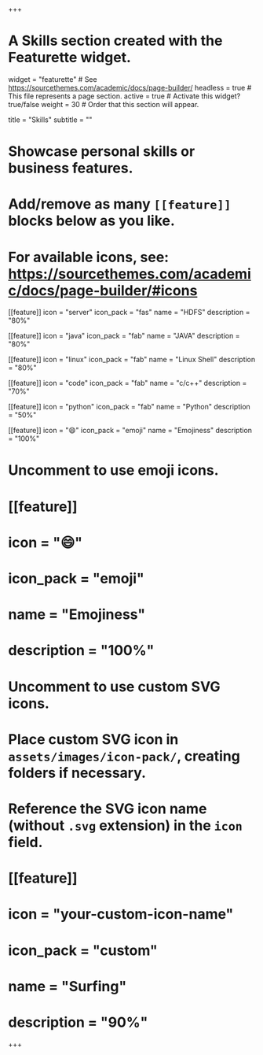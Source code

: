 +++
# A Skills section created with the Featurette widget.
widget = "featurette"  # See https://sourcethemes.com/academic/docs/page-builder/
headless = true  # This file represents a page section.
active = true  # Activate this widget? true/false
weight = 30  # Order that this section will appear.

title = "Skills"
subtitle = ""

# Showcase personal skills or business features.
# 
# Add/remove as many `[[feature]]` blocks below as you like.
# 
# For available icons, see: https://sourcethemes.com/academic/docs/page-builder/#icons

[[feature]]
  icon = "server"
  icon_pack = "fas"
  name = "HDFS"
  description = "80%"

[[feature]]
  icon = "java"
  icon_pack = "fab"
  name = "JAVA"
  description = "80%"

[[feature]]
  icon = "linux"
  icon_pack = "fab"
  name = "Linux Shell"
  description = "80%"  

[[feature]]
  icon = "code"
  icon_pack = "fab"
  name = "c/c++"
  description = "70%"  

[[feature]]
  icon = "python"
  icon_pack = "fab"
  name = "Python"
  description = "50%"  

[[feature]]
  icon = ":smile:"
  icon_pack = "emoji"
  name = "Emojiness"
  description = "100%"  

# Uncomment to use emoji icons.
# [[feature]]
#  icon = ":smile:"
#  icon_pack = "emoji"
#  name = "Emojiness"
#  description = "100%"  

# Uncomment to use custom SVG icons.
# Place custom SVG icon in `assets/images/icon-pack/`, creating folders if necessary.
# Reference the SVG icon name (without `.svg` extension) in the `icon` field.
# [[feature]]
#  icon = "your-custom-icon-name"
#  icon_pack = "custom"
#  name = "Surfing"
#  description = "90%"

+++
